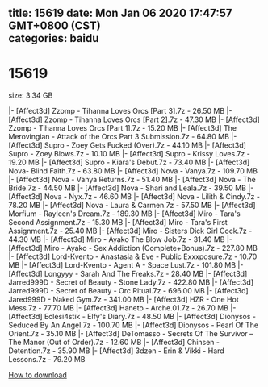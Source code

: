 
title: 15619
date: Mon Jan 06 2020 17:47:57 GMT+0800 (CST)    
categories: baidu
---

# 15619
size: 3.34 GB
 
 
|- [Affect3d] Zzomp - Tihanna Loves Orcs [Part 3].7z - 26.50 MB
|- [Affect3d] Zzomp - Tihanna Loves Orcs [Part 2].7z - 47.30 MB
|- [Affect3d] Zzomp - Tihanna Loves Orcs [Part 1].7z - 15.20 MB
|- [Affect3d] The Merovingian - Attack of the Orcs Part 3 Submission.7z - 64.80 MB
|- [Affect3d] Supro - Zoey Gets Fucked (Over).7z - 44.10 MB
|- [Affect3d] Supro - Zoey Blows.7z - 10.10 MB
|- [Affect3d] Supro - Krissy Loves.7z - 19.20 MB
|- [Affect3d] Supro - Kiara's Debut.7z - 73.40 MB
|- [Affect3d] Nova- Blind Faith.7z - 63.80 MB
|- [Affect3d] Nova - Vanya.7z - 109.70 MB
|- [Affect3d] Nova - Vanya Returns.7z - 51.40 MB
|- [Affect3d] Nova - The Bride.7z - 44.50 MB
|- [Affect3d] Nova - Shari and Leala.7z - 39.50 MB
|- [Affect3d] Nova - Nyx.7z - 46.60 MB
|- [Affect3d] Nova - Lilith & Cindy.7z - 78.20 MB
|- [Affect3d] Nova - Laura & Carmen.7z - 57.50 MB
|- [Affect3d] Morfium - Rayleen's Dream.7z - 189.30 MB
|- [Affect3d] Miro - Tara's Second Assignment.7z - 15.30 MB
|- [Affect3d] Miro - Tara's First Assignment.7z - 25.40 MB
|- [Affect3d] Miro - Sisters Dick Girl Cock.7z - 44.30 MB
|- [Affect3d] Miro - Ayako The Blow Job.7z - 31.40 MB
|- [Affect3d] Miro - Ayako - Sex Addiction (Complete+Bonus).7z - 227.80 MB
|- [Affect3d] Lord-Kvento - Anastasia & Eve - Public Exxxposure.7z - 10.70 MB
|- [Affect3d] Lord-Kvento - Agent A - Space Lust.7z - 101.80 MB
|- [Affect3d] Longyyy - Sarah And The Freaks.7z - 28.40 MB
|- [Affect3d] Jarred999D - Secret of Beauty - Stone Lady.7z - 422.80 MB
|- [Affect3d] Jarred999D - Secret of Beauty - Orc Ritual.7z - 696.00 MB
|- [Affect3d] Jared999D - Naked Gym.7z - 341.00 MB
|- [Affect3d] HZR - One Hot Mess.7z - 77.70 MB
|- [Affect3d] Haneto - Arche.01.7z - 26.70 MB
|- [Affect3d] Eclesi4stik - Elfy's Diary.7z - 48.50 MB
|- [Affect3d] Dionysos - Seduced By An Angel.7z - 100.70 MB
|- [Affect3d] Dionysos - Pearl Of The Orient.7z - 35.10 MB
|- [Affect3d] DeTomasso - Secrets Of The Survivor – The Manor (Out of Order).7z - 12.60 MB
|- [Affect3d] Chinsen - Detention.7z - 35.90 MB
|- [Affect3d] 3dzen - Erin & Vikki - Hard Lessons.7z - 79.20 MB

[How to download](https://bpcam.bemobtrk.com/go/2ceec3aa-1ca2-46d6-b9ff-aaa5c184517c?jno=4287)